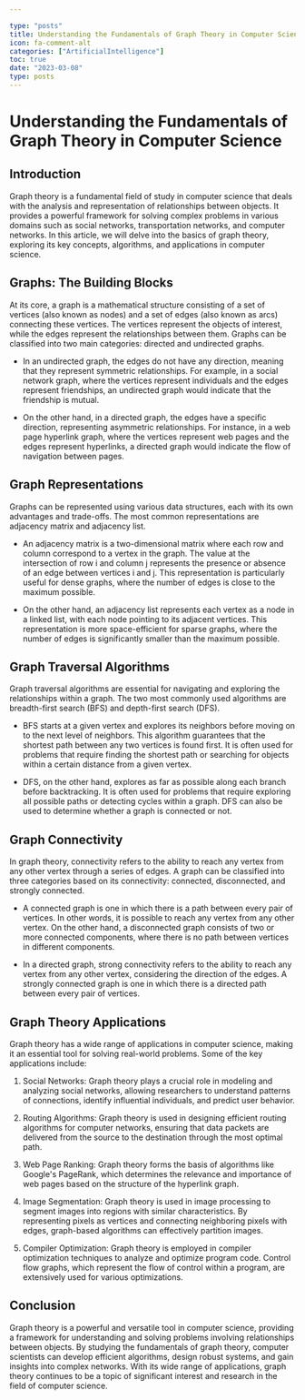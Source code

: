 ```yaml
---

type: "posts"
title: Understanding the Fundamentals of Graph Theory in Computer Science
icon: fa-comment-alt
categories: ["ArtificialIntelligence"]
toc: true
date: "2023-03-08"
type: posts
---
```





# Understanding the Fundamentals of Graph Theory in Computer Science

## Introduction

Graph theory is a fundamental field of study in computer science that deals with the analysis and representation of relationships between objects. It provides a powerful framework for solving complex problems in various domains such as social networks, transportation networks, and computer networks. In this article, we will delve into the basics of graph theory, exploring its key concepts, algorithms, and applications in computer science.

## Graphs: The Building Blocks

At its core, a graph is a mathematical structure consisting of a set of vertices (also known as nodes) and a set of edges (also known as arcs) connecting these vertices. The vertices represent the objects of interest, while the edges represent the relationships between them. Graphs can be classified into two main categories: directed and undirected graphs.

- In an undirected graph, the edges do not have any direction, meaning that they represent symmetric relationships. For example, in a social network graph, where the vertices represent individuals and the edges represent friendships, an undirected graph would indicate that the friendship is mutual.

- On the other hand, in a directed graph, the edges have a specific direction, representing asymmetric relationships. For instance, in a web page hyperlink graph, where the vertices represent web pages and the edges represent hyperlinks, a directed graph would indicate the flow of navigation between pages.

## Graph Representations

Graphs can be represented using various data structures, each with its own advantages and trade-offs. The most common representations are adjacency matrix and adjacency list.

- An adjacency matrix is a two-dimensional matrix where each row and column correspond to a vertex in the graph. The value at the intersection of row i and column j represents the presence or absence of an edge between vertices i and j. This representation is particularly useful for dense graphs, where the number of edges is close to the maximum possible.

- On the other hand, an adjacency list represents each vertex as a node in a linked list, with each node pointing to its adjacent vertices. This representation is more space-efficient for sparse graphs, where the number of edges is significantly smaller than the maximum possible.

## Graph Traversal Algorithms

Graph traversal algorithms are essential for navigating and exploring the relationships within a graph. The two most commonly used algorithms are breadth-first search (BFS) and depth-first search (DFS).

- BFS starts at a given vertex and explores its neighbors before moving on to the next level of neighbors. This algorithm guarantees that the shortest path between any two vertices is found first. It is often used for problems that require finding the shortest path or searching for objects within a certain distance from a given vertex.

- DFS, on the other hand, explores as far as possible along each branch before backtracking. It is often used for problems that require exploring all possible paths or detecting cycles within a graph. DFS can also be used to determine whether a graph is connected or not.

## Graph Connectivity

In graph theory, connectivity refers to the ability to reach any vertex from any other vertex through a series of edges. A graph can be classified into three categories based on its connectivity: connected, disconnected, and strongly connected.

- A connected graph is one in which there is a path between every pair of vertices. In other words, it is possible to reach any vertex from any other vertex. On the other hand, a disconnected graph consists of two or more connected components, where there is no path between vertices in different components.

- In a directed graph, strong connectivity refers to the ability to reach any vertex from any other vertex, considering the direction of the edges. A strongly connected graph is one in which there is a directed path between every pair of vertices.

## Graph Theory Applications

Graph theory has a wide range of applications in computer science, making it an essential tool for solving real-world problems. Some of the key applications include:

1. Social Networks: Graph theory plays a crucial role in modeling and analyzing social networks, allowing researchers to understand patterns of connections, identify influential individuals, and predict user behavior.

2. Routing Algorithms: Graph theory is used in designing efficient routing algorithms for computer networks, ensuring that data packets are delivered from the source to the destination through the most optimal path.

3. Web Page Ranking: Graph theory forms the basis of algorithms like Google's PageRank, which determines the relevance and importance of web pages based on the structure of the hyperlink graph.

4. Image Segmentation: Graph theory is used in image processing to segment images into regions with similar characteristics. By representing pixels as vertices and connecting neighboring pixels with edges, graph-based algorithms can effectively partition images.

5. Compiler Optimization: Graph theory is employed in compiler optimization techniques to analyze and optimize program code. Control flow graphs, which represent the flow of control within a program, are extensively used for various optimizations.

## Conclusion

Graph theory is a powerful and versatile tool in computer science, providing a framework for understanding and solving problems involving relationships between objects. By studying the fundamentals of graph theory, computer scientists can develop efficient algorithms, design robust systems, and gain insights into complex networks. With its wide range of applications, graph theory continues to be a topic of significant interest and research in the field of computer science.
